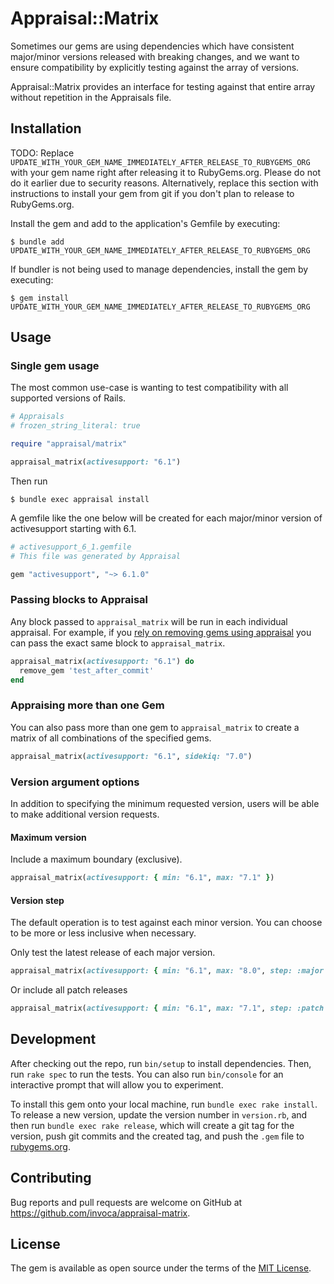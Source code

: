 # Appraisal::Matrix

Sometimes our gems are using dependencies which have consistent major/minor versions released with breaking changes, and we want to ensure compatibility by explicitly testing against the array of versions.

Appraisal::Matrix provides an interface for testing against that entire array without repetition in the Appraisals file.

## Installation

TODO: Replace `UPDATE_WITH_YOUR_GEM_NAME_IMMEDIATELY_AFTER_RELEASE_TO_RUBYGEMS_ORG` with your gem name right after releasing it to RubyGems.org. Please do not do it earlier due to security reasons. Alternatively, replace this section with instructions to install your gem from git if you don't plan to release to RubyGems.org.

Install the gem and add to the application's Gemfile by executing:

    $ bundle add UPDATE_WITH_YOUR_GEM_NAME_IMMEDIATELY_AFTER_RELEASE_TO_RUBYGEMS_ORG

If bundler is not being used to manage dependencies, install the gem by executing:

    $ gem install UPDATE_WITH_YOUR_GEM_NAME_IMMEDIATELY_AFTER_RELEASE_TO_RUBYGEMS_ORG

## Usage

### Single gem usage

The most common use-case is wanting to test compatibility with all supported versions of Rails.

```ruby
# Appraisals
# frozen_string_literal: true

require "appraisal/matrix"

appraisal_matrix(activesupport: "6.1")
```

Then run

    $ bundle exec appraisal install

A gemfile like the one below will be created for each major/minor version of activesupport starting with 6.1.
```ruby
# activesupport_6_1.gemfile
# This file was generated by Appraisal

gem "activesupport", "~> 6.1.0"
```

### Passing blocks to Appraisal

Any block passed to `appraisal_matrix` will be run in each individual appraisal. For example, if you [rely on removing gems using appraisal](https://github.com/thoughtbot/appraisal?tab=readme-ov-file#removing-gems-using-appraisal) you can pass the exact same block to `appraisal_matrix`.

```ruby
appraisal_matrix(activesupport: "6.1") do
  remove_gem 'test_after_commit'
end
```

### Appraising more than one Gem

You can also pass more than one gem to `appraisal_matrix` to create a matrix of all combinations of the specified gems.

```ruby
appraisal_matrix(activesupport: "6.1", sidekiq: "7.0")
```

### Version argument options

In addition to specifying the minimum requested version, users will be able to make additional version requests.

#### Maximum version

Include a maximum boundary (exclusive).
```ruby
appraisal_matrix(activesupport: { min: "6.1", max: "7.1" })
```

#### Version step

The default operation is to test against each minor version. You can choose to be more or less inclusive when necessary.

Only test the latest release of each major version.
```ruby
appraisal_matrix(activesupport: { min: "6.1", max: "8.0", step: :major })
```

Or include all patch releases
```ruby
appraisal_matrix(activesupport: { min: "6.1", max: "7.1", step: :patch })
```

## Development

After checking out the repo, run `bin/setup` to install dependencies. Then, run `rake spec` to run the tests. You can also run `bin/console` for an interactive prompt that will allow you to experiment.

To install this gem onto your local machine, run `bundle exec rake install`. To release a new version, update the version number in `version.rb`, and then run `bundle exec rake release`, which will create a git tag for the version, push git commits and the created tag, and push the `.gem` file to [rubygems.org](https://rubygems.org).

## Contributing

Bug reports and pull requests are welcome on GitHub at https://github.com/invoca/appraisal-matrix.

## License

The gem is available as open source under the terms of the [MIT License](https://opensource.org/licenses/MIT).
